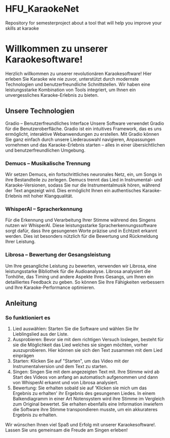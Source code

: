 # HFU_KaraokeNet
Repository for semesterproject about a tool that will help you improve your skills at karaoke


# Willkommen zu unserer Karaokesoftware!
Herzlich willkommen zu unserer revolutionären Karaokesoftware! Hier erleben Sie Karaoke wie nie zuvor, unterstützt durch modernste Technologien und benutzerfreundliche Schnittstellen. Wir haben eine leistungsstarke Kombination von Tools integriert, um Ihnen ein unvergessliches Karaoke-Erlebnis zu bieten.

## Unsere Technologien
Gradio – Benutzerfreundliches Interface
Unsere Software verwendet Gradio für die Benutzeroberfläche. Gradio ist ein intuitives Framework, das es uns ermöglicht, interaktive Webanwendungen zu erstellen. Mit Gradio können Sie ganz einfach durch unsere Liederauswahl navigieren, Anpassungen vornehmen und das Karaoke-Erlebnis starten – alles in einer übersichtlichen und benutzerfreundlichen Umgebung.

### Demucs – Musikalische Trennung
Wir setzen Demucs, ein fortschrittliches neuronales Netz, ein, um Songs in ihre Bestandteile zu zerlegen. Demucs trennt das Lied in Instrumental- und Karaoke-Versionen, sodass Sie nur die Instrumentalmusik hören, während der Text angezeigt wird. Dies ermöglicht Ihnen ein authentisches Karaoke-Erlebnis mit hoher Klangqualität.

### WhisperAI – Spracherkennung
Für die Erkennung und Verarbeitung Ihrer Stimme während des Singens nutzen wir WhisperAI. Diese leistungsstarke Spracherkennungssoftware sorgt dafür, dass Ihre gesungenen Worte präzise und in Echtzeit erkannt werden. Dies ist besonders nützlich für die Bewertung und Rückmeldung Ihrer Leistung.

### Librosa – Bewertung der Gesangsleistung
Um Ihre gesangliche Leistung zu bewerten, verwenden wir Librosa, eine leistungsstarke Bibliothek für die Audioanalyse. Librosa analysiert die Tonhöhe, das Timing und andere Aspekte Ihres Gesangs, um Ihnen ein detailliertes Feedback zu geben. So können Sie Ihre Fähigkeiten verbessern und Ihre Karaoke-Performance optimieren.

## Anleitung
### So funktioniert es
1. Lied auswählen: Starten Sie die Software und wählen Sie Ihr Lieblingslied aus der Liste.
2. Ausprobieren: Bevor sie mit dem richtigen Versuch loslegen, besteht für sie die Möglichkeit das Lied welches sie singen möchten, vorher auszuprobieren. Hier können sie sich den Text zusammen mit dem Lied einprägen
3. Starten: Klicken Sie auf "Starten", um das Video mit der Instrumentalversion und dem Text zu starten.
4. Singen: Singen Sie mit dem angezeigten Text mit. Ihre Stimme wird ab Start des Videos von anfang an automatisch aufgenommen und dann von WhisperAI erkannt und von Librosa analysiert.
5. Bewertung: Sie erhalten sobald sie auf 'Klicken sie mich um das Ergebnis zu erhalten' ihr Ergebnis des gesungenen Liedes. In einem Balkendiagramm in einer Art Notensystem wird ihre Stimme im Vergleich zum Original bewertet.
Sie erhalten ebenfalls eine Information inwiefern die Software ihre Stimme transpondieren musste, um ein akkurateres Ergebnis zu erhalten.


Wir wünschen Ihnen viel Spaß und Erfolg mit unserer Karaokesoftware!. Lassen Sie uns gemeinsam die Freude am Singen erleben!



